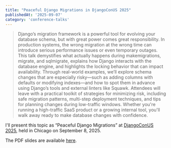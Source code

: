 ```yaml
---
title: "Peaceful Django Migrations in DjangoConUS 2025"
publishedAt: '2025-09-07'
category: 'conference-talks'
---
```


> Django’s migration framework is a powerful tool for evolving your database schema, but with great power comes great responsibility. In production systems, the wrong migration at the wrong time can introduce serious performance issues or even temporary outages.
> This talk demystifies what actually happens during makemigrations, migrate, and sqlmigrate, explains how Django interacts with the database engine, and highlights the locking behavior that can impact availability. Through real-world examples, we’ll explore schema changes that are especially risky—such as adding columns with defaults or modifying indexes—and how to spot them in advance using Django’s tools and external linters like Squawk.
> Attendees will leave with a practical toolkit of strategies for minimizing risk, including safe migration patterns, multi-step deployment techniques, and tips for planning changes during low-traffic windows. Whether you're running a high-traffic SaaS product or a growing internal tool, you'll walk away ready to make database changes with confidence.

I'll present this topic as “Peaceful Django Migrations” at [DjangoConUS 2025](https://2025.djangocon.us/talks/peaceful-django-migrations/), held in Chicago on September 8, 2025. 

The PDF slides are available [here](https://efe.me/pdfs/peaceful-django-migrations-djangocon-us-2025.pdf).
